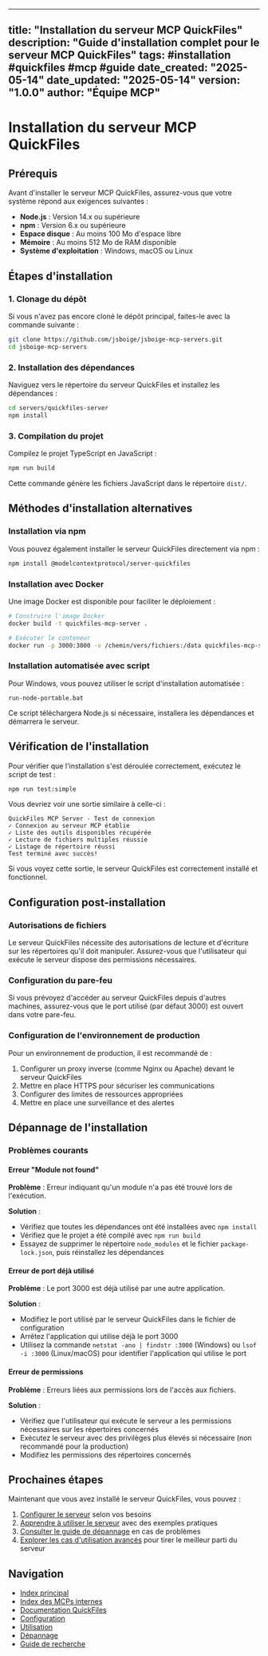 <!-- START_SECTION: metadata -->
---
title: "Installation du serveur MCP QuickFiles"
description: "Guide d'installation complet pour le serveur MCP QuickFiles"
tags: #installation #quickfiles #mcp #guide
date_created: "2025-05-14"
date_updated: "2025-05-14"
version: "1.0.0"
author: "Équipe MCP"
---
<!-- END_SECTION: metadata -->

# Installation du serveur MCP QuickFiles

<!-- START_SECTION: prerequisites -->
## Prérequis

Avant d'installer le serveur MCP QuickFiles, assurez-vous que votre système répond aux exigences suivantes :

- **Node.js** : Version 14.x ou supérieure
- **npm** : Version 6.x ou supérieure
- **Espace disque** : Au moins 100 Mo d'espace libre
- **Mémoire** : Au moins 512 Mo de RAM disponible
- **Système d'exploitation** : Windows, macOS ou Linux
<!-- END_SECTION: prerequisites -->

<!-- START_SECTION: installation_steps -->
## Étapes d'installation

### 1. Clonage du dépôt

Si vous n'avez pas encore cloné le dépôt principal, faites-le avec la commande suivante :

```bash
git clone https://github.com/jsboige/jsboige-mcp-servers.git
cd jsboige-mcp-servers
```

### 2. Installation des dépendances

Naviguez vers le répertoire du serveur QuickFiles et installez les dépendances :

```bash
cd servers/quickfiles-server
npm install
```

### 3. Compilation du projet

Compilez le projet TypeScript en JavaScript :

```bash
npm run build
```

Cette commande génère les fichiers JavaScript dans le répertoire `dist/`.
<!-- END_SECTION: installation_steps -->

<!-- START_SECTION: installation_methods -->
## Méthodes d'installation alternatives

### Installation via npm

Vous pouvez également installer le serveur QuickFiles directement via npm :

```bash
npm install @modelcontextprotocol/server-quickfiles
```

### Installation avec Docker

Une image Docker est disponible pour faciliter le déploiement :

```bash
# Construire l'image Docker
docker build -t quickfiles-mcp-server .

# Exécuter le conteneur
docker run -p 3000:3000 -v /chemin/vers/fichiers:/data quickfiles-mcp-server
```

### Installation automatisée avec script

Pour Windows, vous pouvez utiliser le script d'installation automatisée :

```batch
run-node-portable.bat
```

Ce script téléchargera Node.js si nécessaire, installera les dépendances et démarrera le serveur.
<!-- END_SECTION: installation_methods -->

<!-- START_SECTION: verification -->
## Vérification de l'installation

Pour vérifier que l'installation s'est déroulée correctement, exécutez le script de test :

```bash
npm run test:simple
```

Vous devriez voir une sortie similaire à celle-ci :

```
QuickFiles MCP Server - Test de connexion
✓ Connexion au serveur MCP établie
✓ Liste des outils disponibles récupérée
✓ Lecture de fichiers multiples réussie
✓ Listage de répertoire réussi
Test terminé avec succès!
```

Si vous voyez cette sortie, le serveur QuickFiles est correctement installé et fonctionnel.
<!-- END_SECTION: verification -->

<!-- START_SECTION: post_installation -->
## Configuration post-installation

### Autorisations de fichiers

Le serveur QuickFiles nécessite des autorisations de lecture et d'écriture sur les répertoires qu'il doit manipuler. Assurez-vous que l'utilisateur qui exécute le serveur dispose des permissions nécessaires.

### Configuration du pare-feu

Si vous prévoyez d'accéder au serveur QuickFiles depuis d'autres machines, assurez-vous que le port utilisé (par défaut 3000) est ouvert dans votre pare-feu.

### Configuration de l'environnement de production

Pour un environnement de production, il est recommandé de :

1. Configurer un proxy inverse (comme Nginx ou Apache) devant le serveur QuickFiles
2. Mettre en place HTTPS pour sécuriser les communications
3. Configurer des limites de ressources appropriées
4. Mettre en place une surveillance et des alertes
<!-- END_SECTION: post_installation -->

<!-- START_SECTION: troubleshooting -->
## Dépannage de l'installation

### Problèmes courants

#### Erreur "Module not found"

**Problème** : Erreur indiquant qu'un module n'a pas été trouvé lors de l'exécution.

**Solution** :
- Vérifiez que toutes les dépendances ont été installées avec `npm install`
- Vérifiez que le projet a été compilé avec `npm run build`
- Essayez de supprimer le répertoire `node_modules` et le fichier `package-lock.json`, puis réinstallez les dépendances

#### Erreur de port déjà utilisé

**Problème** : Le port 3000 est déjà utilisé par une autre application.

**Solution** :
- Modifiez le port utilisé par le serveur QuickFiles dans le fichier de configuration
- Arrêtez l'application qui utilise déjà le port 3000
- Utilisez la commande `netstat -ano | findstr :3000` (Windows) ou `lsof -i :3000` (Linux/macOS) pour identifier l'application qui utilise le port

#### Erreur de permissions

**Problème** : Erreurs liées aux permissions lors de l'accès aux fichiers.

**Solution** :
- Vérifiez que l'utilisateur qui exécute le serveur a les permissions nécessaires sur les répertoires concernés
- Exécutez le serveur avec des privilèges plus élevés si nécessaire (non recommandé pour la production)
- Modifiez les permissions des répertoires concernés
<!-- END_SECTION: troubleshooting -->

<!-- START_SECTION: next_steps -->
## Prochaines étapes

Maintenant que vous avez installé le serveur QuickFiles, vous pouvez :

1. [Configurer le serveur](CONFIGURATION.md) selon vos besoins
2. [Apprendre à utiliser le serveur](USAGE.md) avec des exemples pratiques
3. [Consulter le guide de dépannage](TROUBLESHOOTING.md) en cas de problèmes
4. [Explorer les cas d'utilisation avancés](../docs/quickfiles-use-cases.md) pour tirer le meilleur parti du serveur
<!-- END_SECTION: next_steps -->

<!-- START_SECTION: navigation -->
## Navigation

- [Index principal](../../../INDEX.md)
- [Index des MCPs internes](../../INDEX.md)
- [Documentation QuickFiles](./README.md)
- [Configuration](./CONFIGURATION.md)
- [Utilisation](./USAGE.md)
- [Dépannage](./TROUBLESHOOTING.md)
- [Guide de recherche](../../../SEARCH.md)
<!-- END_SECTION: navigation -->